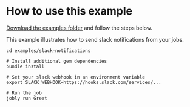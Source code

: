 How to use this example
==================================================

[Download the examples folder](https://minhaskamal.github.io/DownGit/#/home?url=https://github.com/DannyBen/jobly/tree/master/examples)
and follow the steps below.

This example illustrates how to send slack notifications from your jobs.

```shell
cd examples/slack-notifications

# Install additional gem dependencies
bundle install

# Set your slack webhook in an environment variable
export SLACK_WEBHOOK=https://hooks.slack.com/services/...

# Run the job
jobly run Greet
```